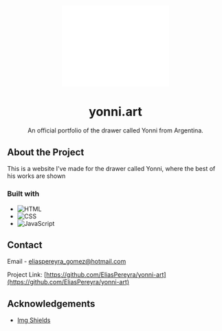 <div align="center">
  <a href="https://yonni.art"><img src="https://github.com/EliasPereyra/yonni-art/blob/main/img/Logo-2.png" width="250" /></a>
  <h1>yonni.art</h1>
  <p>An official portfolio of the drawer called Yonni from Argentina.</p>
</div>

## About the Project

This is a website I've made for the drawer called Yonni, where the best of his works are shown

### Built with

* ![HTML][HTML]
* ![CSS][CSS]
* ![JavaScript][JavaScript]

[HTML]: https://img.shields.io/badge/html5-E34F26?style=for-the-badge&logo=html5&logoColor=white
[CSS]: https://img.shields.io/badge/css3-1572B6?style=for-the-badge&logo=css3&logoColor=white
[JavaScript]: https://img.shields.io/badge/javascript-F7DF1E?style=for-the-badge&logo=javascript&logoColor=white

## Contact

Email - [eliaspereyra_gomez@hotmail.com](mailto:eliaspereyra_gomez@hotmail.com)

Project Link: [https://github.com/EliasPereyra/yonni-art](https://github.com/EliasPereyra/yonni-art)

## Acknowledgements

* [Img Shields](https://shields.io)
